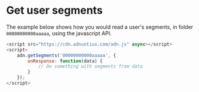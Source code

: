 # Get user segments

The example below shows how you would read a user's segments, in folder `00000000000aaaaa`, using the javascript API.

```javascript
<script src="https://cdn.adnuntius.com/adn.js" async></script>
<script>
    adn.getSegments('00000000000aaaaa', {
        onResponse: function(data) {
            // Do something with segments from data
        }
    });
</script>
```


